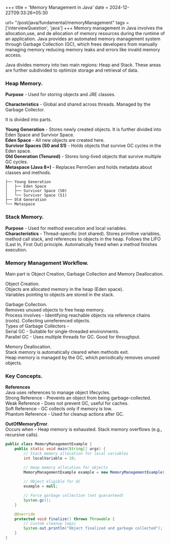 +++
title = 'Memory Management in Java'
date = 2024-12-22T09:33:26+05:30

url= "/post/java/fundamental/memoryManagement"
tags = ['interviewQuestion', 'java']
+++
Memory management in Java involves the allocation,use, and de allocation of memory resources during the runtime of an application. Java provides an automated memory management system through Garbage Collection (GC), which frees developers from manually managing memory reducing memory leaks and errors like invalid memory access.

Java divides memory into two main regions: Heap and Stack. These areas are further subdivided to optimize storage and retrieval of data.

### Heap Memory.

**Purpose** - Used for storing objects and JRE classes.

**Characteristics** - Global and shared across threads. Managed by the Garbage Collector.

It is divided into parts.

**Young Generation** - Stores newly created objects. It is further divided into Eden Space and Survivor Space.  
**Eden Space** - All new objects are created here.  
**Survivor Spaces (S0 and S1)** - Holds objects that survive GC cycles in the Eden space.  
**Old Generation (Tenured)** - Stores long-lived objects that survive multiple GC cycles.  
**Metaspace (Java 8+)** - Replaces PermGen and holds metadata about classes and methods.
```xmlHeap Memory
├── Young Generation
│   ├── Eden Space
│   ├── Survivor Space (S0)
│   └── Survivor Space (S1)
├── Old Generation
└── Metaspace
```

### Stack Memory.

**Purpose** - Used for method execution and local variables.  
**Characteristics** -
Thread-specific (not shared).
Stores primitive variables, method call stack, and references to objects in the heap.
Follows the LIFO (Last In, First Out) principle.
Automatically freed when a method finishes execution.

### Memory Management Workflow.

Main part is Object Creation, Garbage Collection and Memory Deallocation.

Object Creation.  
Objects are allocated memory in the heap (Eden space).   
Variables pointing to objects are stored in the stack.

Garbage Collection.  
Removes unused objects to free heap memory.  
Process involves - Identifying reachable objects via reference chains (roots). Collecting unreferenced objects.  
Types of Garbage Collectors -   
Serial GC - Suitable for single-threaded environments.  
Parallel GC - Uses multiple threads for GC. Good for throughput.

Memory Deallocation.  
Stack memory is automatically cleared when methods exit.  
Heap memory is managed by the GC, which periodically removes unused objects.


### Key Concepts.
**References**  
Java uses references to manage object lifecycles.  
Strong Reference - Prevents an object from being garbage-collected.  
Weak Reference - Does not prevent GC, useful for caches.  
Soft Reference - GC collects only if memory is low.  
Phantom Reference -  Used for cleanup actions after GC.

**OutOfMemoryError**.  
Occurs when - Heap memory is exhausted. Stack memory overflows (e.g., recursive calls).

```java
public class MemoryManagementExample {
    public static void main(String[] args) {
        // Stack memory allocation for local variables
        int localVariable = 10;

        // Heap memory allocation for objects
        MemoryManagementExample example = new MemoryManagementExample();
        
        // Object eligible for GC
        example = null;

        // Force garbage collection (not guaranteed)
        System.gc();
    }

    @Override
    protected void finalize() throws Throwable {
        // Custom cleanup logic
        System.out.println("Object finalized and garbage collected");
    }
}
```